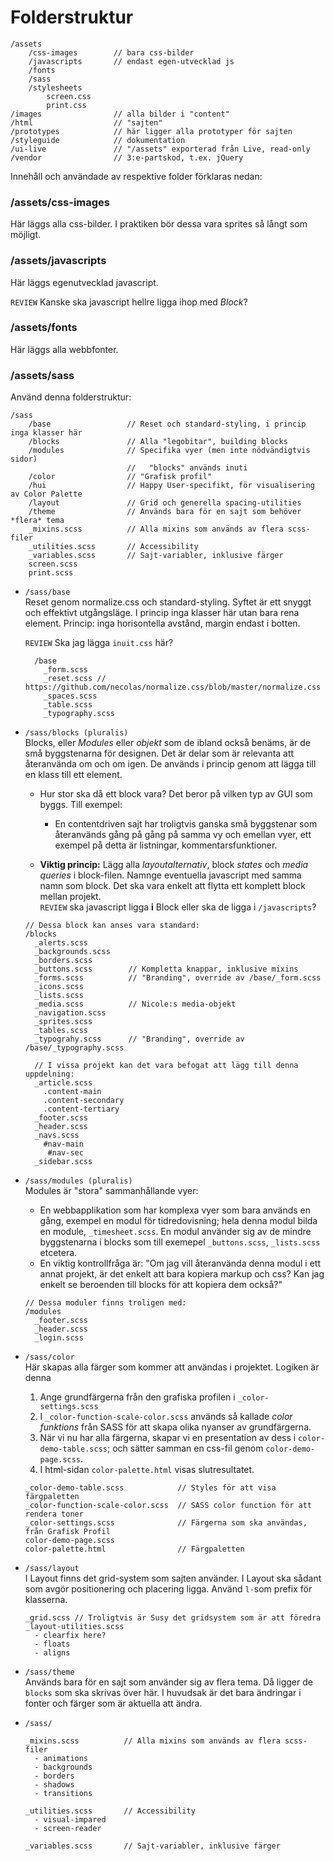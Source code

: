# Folderstruktur


````
/assets
    /css-images        // bara css-bilder
    /javascripts       // endast egen-utvecklad js
    /fonts
    /sass
    /stylesheets
        screen.css
        print.css
/images                // alla bilder i "content"
/html                  // "sajten"
/prototypes            // här ligger alla prototyper för sajten
/styleguide            // dokumentation
/ui-live               // "/assets" exporterad från Live, read-only
/vendor                // 3:e-partskod, t.ex. jQuery 
````
Innehåll och användade av respektive folder förklaras nedan:

### /assets/css-images

Här läggs alla css-bilder. I praktiken bör dessa vara sprites så långt som möjligt.

### /assets/javascripts

Här läggs egenutvecklad javascript.

`REVIEW` Kanske ska javascript hellre ligga ihop med *Block*?

### /assets/fonts

Här läggs alla webbfonter.

### /assets/sass

Använd denna folderstruktur:

````
/sass
    /base                 // Reset och standard-styling, i princip inga klasser här
    /blocks               // Alla "legobitar", building blocks
    /modules              // Specifika vyer (men inte nödvändigtvis sidor)
                          //   "blocks" används inuti  
    /color                // "Grafisk profil"
    /hui                  // Happy User-specifikt, för visualisering av Color Palette
    /layout               // Grid och generella spacing-utilities
    /theme                // Används bara för en sajt som behöver *flera* tema
    _mixins.scss          // Alla mixins som används av flera scss-filer
    _utilities.scss       // Accessibility
    _variables.scss       // Sajt-variabler, inklusive färger
    screen.scss
    print.scss
````

* `/sass/base`  
Reset genom normalize.css och standard-styling. Syftet är ett snyggt och effektivt utgångsläge. I princip inga klasser här utan bara rena element. Princip: inga horisontella avstånd, margin endast i botten.
      
    `REVIEW` Ska jag lägga `inuit.css` här?

    ````
      /base 
        _form.scss
        _reset.scss // https://github.com/necolas/normalize.css/blob/master/normalize.css
        _spaces.scss
        _table.scss
        _typography.scss
    ````

* ``/sass/blocks (pluralis)``    
Blocks, eller *Modules* eller *objekt* som de ibland också benäms, är de små byggstenarna för designen. Det är delar som är relevanta att återanvända om och om igen. De används i princip genom att lägga till en klass till ett element.
  
    * Hur stor ska då ett block vara? Det beror på vilken typ av GUI som byggs. Till exempel: 
        * En contentdriven sajt har troligtvis ganska små byggstenar som återanvänds gång på gång på samma vy och emellan vyer, ett exempel på detta är listningar, kommentarsfunktioner. 
  
    * **Viktig princip:** Lägg alla *layoutalternativ*, block *states* och *media queries* i block-filen. Namnge eventuella javascript med samma namn som block. Det ska vara enkelt att flytta ett komplett block mellan projekt.  
`REVIEW` ska javascript ligga **i** Block eller ska de ligga i `/javascripts`?

    ````
    // Dessa block kan anses vara standard:
    /blocks
      _alerts.scss
      _backgrounds.scss
      _borders.scss
      _buttons.scss        // Kompletta knappar, inklusive mixins
      _forms.scss          // "Branding", override av /base/_form.scss
      _icons.scss
      _lists.scss
      _media.scss          // Nicole:s media-objekt
      _navigation.scss
      _sprites.scss
      _tables.scss
      _typograhy.scss      // "Branding", override av /base/_typography.scss
    
      // I vissa projekt kan det vara befogat att lägg till denna uppdelning:
      _article.scss
        .content-main
        .content-secondary
        .content-tertiary
      _footer.scss
      _header.scss
      _navs.scss
        #nav-main
         #nav-sec
      _sidebar.scss
    ````

* ``/sass/modules (pluralis)``    
Modules är "stora" sammanhållande vyer:

    * En webbapplikation som har komplexa vyer som bara används en gång, exempel en modul för tidredovisning; hela denna modul bilda en module, `_timesheet.scss`. En modul använder sig av de mindre byggstenarna i blocks som till exemepel `_buttons.scss`, `_lists.scss` etcetera.
    * En viktig kontrollfråga är: "Om jag vill återanvända denna modul i ett annat projekt, är det enkelt att bara kopiera markup och css? Kan jag enkelt se beroenden till blocks för att kopiera dem också?"

    ````
    // Dessa moduler finns troligen med:
    /modules
      _footer.scss
      _header.scss
      _login.scss
    ````

* `/sass/color`    
  Här skapas alla färger som kommer att användas i projektet. Logiken är denna
    1. Ange grundfärgerna från den grafiska profilen i `_color-settings.scss`
    2. I `_color-function-scale-color.scss` används så kallade *color funktions* från SASS för att skapa olika nyanser av grundfärgerna.
    3. När vi nu har alla färgerna, skapar vi en presentation av dess i `color-demo-table.scss`; och sätter samman en css-fil genom `color-demo-page.scss`.
    4. I html-sidan `color-palette.html` visas slutresultatet.

    ````
    _color-demo-table.scss            // Styles för att visa färgpaletten
    _color-function-scale-color.scss  // SASS color function för att rendera toner
    _color-settings.scss              // Färgerna som ska användas, från Grafisk Profil
    color-demo-page.scss
    color-palette.html                // Färgpaletten
    ````
    
* `/sass/layout`    
I Layout finns det grid-system som sajten använder. I Layout ska sådant som avgör positionering och placering ligga. Använd `l-`som prefix för klasserna.

    ````
    _grid.scss // Troligtvis är Susy det gridsystem som är att föredra
    _layout-utilities.scss
      - clearfix here?
      - floats
      - aligns
    ````
    
* `/sass/theme`    
Används bara för en sajt som använder sig av flera tema. Då ligger de `blocks` som ska skrivas över här. I huvudsak är det bara ändringar i fonter och färger som är aktuella att ändra.

* `/sass/`    

    ```` 
    _mixins.scss          // Alla mixins som används av flera scss-filer
      - animations          
      - backgrounds     
      - borders         
      - shadows         
      - transitions     
    ````

    ````
    _utilities.scss       // Accessibility
      - visual-impared
      - screen-reader
    ````

    ````
    _variables.scss       // Sajt-variabler, inklusive färger
    ````













